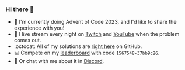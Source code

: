 ### Hi there 👋
- 🎄 I'm currently doing Advent of Code 2023, and I'd like to share the experience with you!
- 🔴 I live stream every night on [Twitch](https://twitch.tv/stewSquared) and [YouTube](https://youtube.com/@stewSquared) when the problem comes out.
- :octocat: All of my solutions are [right here](https://github.com/stewSquared/advent-of-code) on GitHub.
- 📊 Compete on my [leaderboard](https://adventofcode.com/2023/leaderboard/private/view/1567548) with code `1567548-37bb9c26`.
- 💬 Or chat with me about it in [Discord](https://discord.gg/SgZemzbHPa).

<!--
**stewSquared/stewSquared** is a ✨ _special_ ✨ repository because its `README.md` (this file) appears on your GitHub profile.

Here are some ideas to get you started:

- 🔭 I’m currently working on ...
- 🌱 I’m currently learning ...
- 👯 I’m looking to collaborate on ...
- 🤔 I’m looking for help with ...
- 💬 Ask me about ...
- 📫 How to reach me: ...
- 😄 Pronouns: ...
- ⚡ Fun fact: ...
-->
